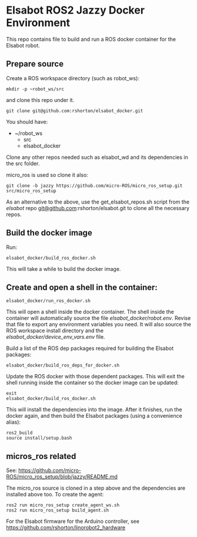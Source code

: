 # Elsabot ROS2 Jazzy Docker Environment

This repo contains file to build and run a ROS docker container for the Elsabot robot.

## Prepare source

Create a ROS workspace directory (such as robot_ws):

```
mkdir -p ~robot_ws/src
```
and clone this repo under it.

```
git clone git@github.com:rshorton/elsabot_docker.git
```

You should have:
 - ~/robot_ws
     - src
     - elsabot_docker

Clone any other repos needed such as elsabot_wd and its dependencies in the src folder.
 
micro_ros is used so clone it also:
```
git clone -b jazzy https://github.com/micro-ROS/micro_ros_setup.git src/micro_ros_setup
```

As an alternative to the above, use the get_elsabot_repos.sh script from
the *elsabot* repo git@github.com:rshorton/elsabot.git
to clone all the necessary repos.

## Build the docker image

Run:
```
elsabot_docker/build_ros_docker.sh
```

This will take a while to build the docker image.


## Create and open a shell in the container:

````
elsabot_docker/run_ros_docker.sh
````

This will open a shell inside the docker container.  The shell inside the container will automatically source the file *elsabot_docker/robot.env*.  Revise that file to export any environment variables you need.  It will also source the ROS workspace install directory and the *elsabot_docker/device_env_vars.env* file.

Build a list of the ROS dep packages required for building the Elsabot packages:
```
elsabot_docker/build_ros_deps_for_docker.sh
```

Update the ROS docker with those dependent packages.  This will exit the shell running inside the container so the docker image can be updated:
```
exit
elsabot_docker/build_ros_docker.sh
```

This will install the dependencies into the image.  After it finishes, run the docker again, and then build the Elsabot packages (using a convenience alias):

```
ros2_build
source install/setup.bash
```

## micros_ros related
See:
    https://github.com/micro-ROS/micro_ros_setup/blob/jazzy/README.md

The micro_ros source is cloned in a step above and the dependencies are installed above too. To create the agent:

```
ros2 run micro_ros_setup create_agent_ws.sh
ros2 run micro_ros_setup build_agent.sh
```

For the Elsabot firmware for the Arduino controller, see https://github.com/rshorton/linorobot2_hardware

